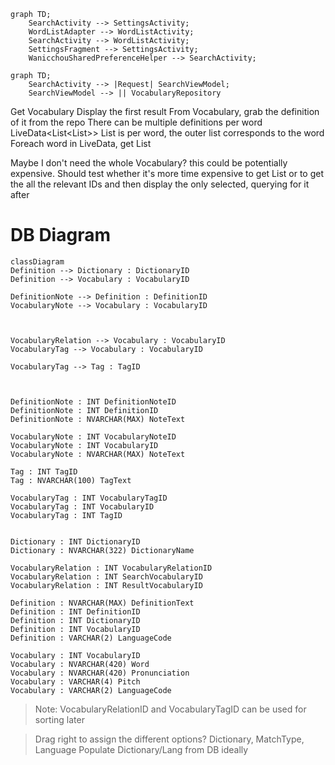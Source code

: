 ```mermaid
graph TD;
    SearchActivity --> SettingsActivity;
    WordListAdapter --> WordListActivity;
    SearchActivity --> WordListActivity;
    SettingsFragment --> SettingsActivity;
    WanicchouSharedPreferenceHelper --> SearchActivity;
```

```mermaid
graph TD;
    SearchActivity --> |Request| SearchViewModel;
    SearchViewModel --> || VocabularyRepository
```
Get Vocabulary
Display the first result
From Vocabulary, grab the definition of it from the repo
    There can be multiple definitions per word LiveData<List<List<Definition>>>
        List<Definition> is per word, the outer list corresponds to the word
        Foreach word in LiveData<Vocabulary>, get List<Definition>

Maybe I don't need the whole Vocabulary? this could be potentially expensive.
Should test whether it's more time expensive to get List<Vocabulary> 
    or to get the all the relevant IDs and then display the only selected, querying for it after

# DB Diagram
```mermaid
classDiagram
Definition --> Dictionary : DictionaryID
Definition --> Vocabulary : VocabularyID

DefinitionNote --> Definition : DefinitionID
VocabularyNote --> Vocabulary : VocabularyID



VocabularyRelation --> Vocabulary : VocabularyID
VocabularyTag --> Vocabulary : VocabularyID

VocabularyTag --> Tag : TagID



DefinitionNote : INT DefinitionNoteID
DefinitionNote : INT DefinitionID
DefinitionNote : NVARCHAR(MAX) NoteText

VocabularyNote : INT VocabularyNoteID
VocabularyNote : INT VocabularyID
VocabularyNote : NVARCHAR(MAX) NoteText

Tag : INT TagID
Tag : NVARCHAR(100) TagText

VocabularyTag : INT VocabularyTagID
VocabularyTag : INT VocabularyID
VocabularyTag : INT TagID


Dictionary : INT DictionaryID
Dictionary : NVARCHAR(322) DictionaryName

VocabularyRelation : INT VocabularyRelationID
VocabularyRelation : INT SearchVocabularyID
VocabularyRelation : INT ResultVocabularyID

Definition : NVARCHAR(MAX) DefinitionText
Definition : INT DefinitionID
Definition : INT DictionaryID
Definition : INT VocabularyID
Definition : VARCHAR(2) LanguageCode

Vocabulary : INT VocabularyID
Vocabulary : NVARCHAR(420) Word
Vocabulary : NVARCHAR(420) Pronunciation
Vocabulary : VARCHAR(4) Pitch
Vocabulary : VARCHAR(2) LanguageCode
```
> Note: VocabularyRelationID and VocabularyTagID can be used for sorting later

> Drag right to assign the different options?
    Dictionary, MatchType, Language
    Populate Dictionary/Lang from DB ideally
